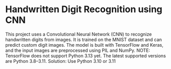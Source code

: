 # Handwritten Digit Recognition using CNN  

This project uses a Convolutional Neural Network (CNN) to recognize handwritten digits from images. 
It is trained on the MNIST dataset and can predict custom digit images. 
The model is built with TensorFlow and Keras, and the input images are preprocessed using PIL and NumPy.
NOTE:
TensorFlow does not support Python 3.13 yet. The latest supported versions are Python 3.8–3.11.
Solution: Use Python 3.10 or 3.11
